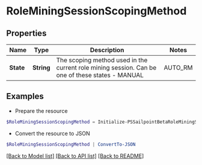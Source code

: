 # RoleMiningSessionScopingMethod
## Properties

Name | Type | Description | Notes
------------ | ------------- | ------------- | -------------
**State** | **String** | The scoping method used in the current role mining session. Can be one of these states - MANUAL|AUTO_RM | [optional] 

## Examples

- Prepare the resource
```powershell
$RoleMiningSessionScopingMethod = Initialize-PSSailpointBetaRoleMiningSessionScopingMethod  -State MANUAL
```

- Convert the resource to JSON
```powershell
$RoleMiningSessionScopingMethod | ConvertTo-JSON
```

[[Back to Model list]](../README.md#documentation-for-models) [[Back to API list]](../README.md#documentation-for-api-endpoints) [[Back to README]](../README.md)

